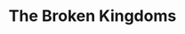 ---
title: "The Broken Kingdoms"
slug: "the-broken-kingdoms"
subtitle: ""
publisher: "Orbit"
published: "2010"
asin: "0316043958"
authors: 
  - n-k-jemisen
started: "2015-08-17"
start_year: "2015"
finished: "2015-08-26"
---